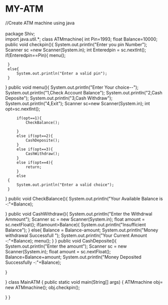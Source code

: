 # MY-ATM
//Create ATM machine using java
<br><br>
package Shiv;<br>
import java.util.*;
class ATMmachine{
 int Pin=1993;
 float Balance=10000;
 public void checkpin(){
     System.out.println("Enter you pin Number");
     Scanner sc =new Scanner(System.in);
     int Enteredpin = sc.nextInt();
     if(Enteredpin==Pin){
         menu();
     
     }
     else{
         System.out.println("Enter a valid pin");
     }
 }
     public void menu(){
         System.out.println("Enter Your choice--");
         System.out.println("1,Check Account Balance");
         System.out.println("2,Cash Deposite");
         System.out.println("3,Cash Withdraw");
         System.out.println("4,Exit");
         Scanner sc=new Scanner(System.in);
         int opt=sc.nextInt();
         
         if(opt==1){
             CheckBalance();
             
         }
         else if(opt==2){
             CashDeposite();
         }
         else if(opt==3){
             CashWithdraw();
         }
         else if(opt==4){
             return;
         }
         else 
     {
         System.out.println("Enter a valid choice");
     }
 }
 public void  CheckBalance(){
     System.out.println("Your Available Balance is -:"+Balance);
	 
     
     
 }
 public void CashWithdraw(){
     System.out.println("Enter the Withdrwal Ammount");
     Scanner sc = new Scanner(System.in);
     float amount = sc.nextFloat();
     if(amount>Balance){
         System.out.println("Insufficient Balance");
     }
     else{
         Balance = Balance-amount;
         System.out.println("Money withdrawal Successfull ");
         System.out.println("Your Current Amount -:"+Balance);
         menu();
     }
 }
 public void CashDeposite(){
     System.out.println("Enter the amount");
     Scanner sc = new Scanner(System.in);
     float amount = sc.nextFloat();
     Balance=Balance+amount;
     System.out.println("Money Deposited Successfully -:"+Balance);
     
 }
 
}
class MainATM {
 public static void main(String[] args) {
     ATMmachine obj= new ATMmachine();
     obj.checkpin();
     
 }
}

